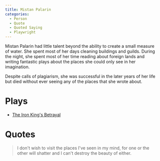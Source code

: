 ```yaml
---
title: Mistan Palarin
categories:
  - Person
  - Quote
  - Quoted Saying
  - Playwright
---
```


Mistan Palarin had little talent beyond the ability to create a small measure of water. She spent most of her days cleaning buildings and guilds. During the night, she spent most of her time reading about foreign lands and writing fantastic plays about the places she could only see in her imagination.

Despite calls of plagiarism, she was successful in the later years of her life but died without ever seeing any of the places that she wrote about.

# Plays

* [The Iron King's Betrayal]()

# Quotes

> I don't wish to visit the places I've seen in my mind, for one or the other will shatter and I can't destroy the beauty of either.
